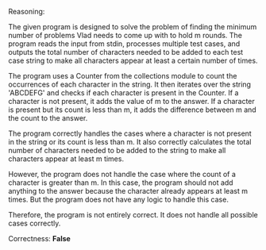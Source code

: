Reasoning:

The given program is designed to solve the problem of finding the minimum number of problems Vlad needs to come up with to hold m rounds. The program reads the input from stdin, processes multiple test cases, and outputs the total number of characters needed to be added to each test case string to make all characters appear at least a certain number of times.

The program uses a Counter from the collections module to count the occurrences of each character in the string. It then iterates over the string 'ABCDEFG' and checks if each character is present in the Counter. If a character is not present, it adds the value of m to the answer. If a character is present but its count is less than m, it adds the difference between m and the count to the answer.

The program correctly handles the cases where a character is not present in the string or its count is less than m. It also correctly calculates the total number of characters needed to be added to the string to make all characters appear at least m times.

However, the program does not handle the case where the count of a character is greater than m. In this case, the program should not add anything to the answer because the character already appears at least m times. But the program does not have any logic to handle this case.

Therefore, the program is not entirely correct. It does not handle all possible cases correctly.

Correctness: **False**